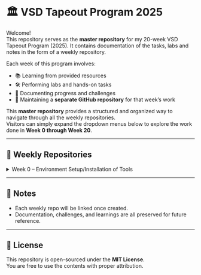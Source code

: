 # 🏛️ VSD Tapeout Program 2025

Welcome!  
This repository serves as the **master repository** for my 20-week VSD Tapeout Program (2025). It contains documentation of the tasks, labs and notes in the form of a weekly repository.

Each week of this program involves:
- 📚 Learning from provided resources  
- 🛠️ Performing labs and hands-on tasks  
- 📝 Documenting progress and challenges  
- 💾 Maintaining a **separate GitHub repository** for that week’s work  

This **master repository** provides a structured and organized way to navigate through all the weekly repositories.  
Visitors can simply expand the dropdown menus below to explore the work done in **Week 0 through Week 20**.

---

## 📑 Weekly Repositories

<details>
<summary>Week 0 – Environment Setup/Installation of Tools</summary>

🔗 [Go to Week 0 Repository](https://github.com/BitopanBaishya/VSD-Tapeout-Program-2025---Week-0.git)

</details>

---

## 📌 Notes
- Each weekly repo will be linked once created.  
- Documentation, challenges, and learnings are all preserved for future reference.  

---

## 📜 License
This repository is open-sourced under the **MIT License**.  
You are free to use the contents with proper attribution.  

